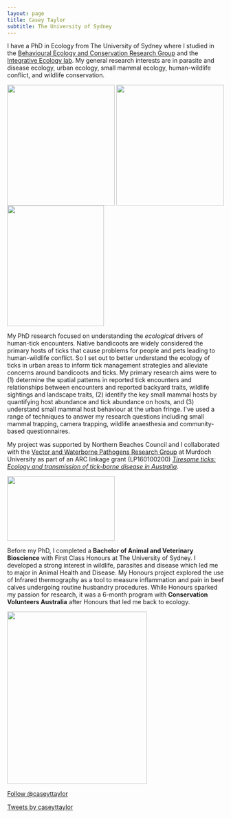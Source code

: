 ```yaml
---
layout: page
title: Casey Taylor
subtitle: The University of Sydney
---
```


I have a PhD in Ecology from The University of Sydney where I studied in the [Behavioural Ecology and Conservation Research Group](https://conservation-behaviour.sydney.edu.au/) and the [Integrative Ecology lab](https://www.sydney.edu.au/science/our-research/research-areas/life-and-environmental-sciences/integrative-ecology-lab.html). My general research interests are in parasite and disease ecology, urban ecology, small mammal ecology, human-wildlife conflict, and wildlife conservation. 

<img src="/images/Me_possum-01.png" width="250" height="280" align="center"> <img src="/images/CT_camtrapping.png" width="250" height="280" align="center"> <img src="/images/Collecting_ticks_black rat.JPG" width="225" height="280" align="center">  

My PhD research focused on understanding the _ecological_ drivers of human-tick encounters. Native bandicoots are widely considered the primary hosts of ticks that cause problems for people and pets leading to human-wildlife conflict. So I set out to better understand the ecology of ticks in urban areas to inform tick management strategies and alleviate concerns around bandicoots and ticks. My primary research aims were to (1) determine the spatial patterns in reported tick encounters and relationships between encounters and reported backyard traits, wildlife sightings and landscape traits, (2) identify the key small mammal hosts by quantifying host abundance and tick abundance on hosts, and (3) understand small mammal host behaviour at the urban fringe. 
I've used a range of techniques to answer my research questions including small mammal trapping, camera trapping, wildlife anaesthesia and community-based questionnaires.

My project was supported by Northern Beaches Council and I collaborated with the [Vector and Waterborne Pathogens Research Group](https://www.murdoch.edu.au/research) at Murdoch University as part of an ARC linkage grant (LP160100200) [_Tiresome ticks: Ecology and transmission of tick-borne disease in Australia_](https://www.murdoch.edu.au/news/articles/new-project-aims-to-help-unlock-the-mystery-of-tick-borne-disease). 

 <img src="/images/COVID-holding-bandicoot.JPG" width="250" height="150" align="middle">
 
Before my PhD, I completed a **Bachelor of Animal and Veterinary Bioscience** with First Class Honours at The University of Sydney. I developed a strong interest in wildlife, parasites and disease which led me to major in Animal Health and Disease. My Honours project explored the use of Infrared thermography as a tool to measure inflammation and pain in beef calves undergoing routine husbandry procedures. While Honours sparked my passion for research, it was a 6-month program with **Conservation Volunteers Australia** after Honours that led me back to ecology.

 <img src="/images/CT_termite mound_trop BIO.JPG" width="325" height="400" align="center">

<a href="https://twitter.com/caseyttaylor?ref_src=twsrc%5Etfw" class="twitter-follow-button" data-show-count="false">Follow @caseyttaylor</a><script async src="https://platform.twitter.com/widgets.js" charset="utf-8"></script>

<a class="twitter-timeline" data-width="300" data-height="600" href="https://twitter.com/caseyttaylor?ref_src=twsrc%5Etfw">Tweets by caseyttaylor</a> <script async src="https://platform.twitter.com/widgets.js" charset="utf-8"></script>
